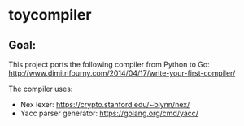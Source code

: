 # toycompiler

## Goal:

This project ports the following compiler from Python to Go:
http://www.dimitrifourny.com/2014/04/17/write-your-first-compiler/

The compiler uses:

- Nex lexer: https://crypto.stanford.edu/~blynn/nex/
- Yacc parser generator: https://golang.org/cmd/yacc/